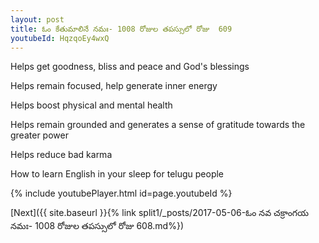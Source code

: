 ```yaml
---
layout: post
title: ఓం కేతుమాలినే నమః- 1008 రోజుల తపస్సులో రోజు  609
youtubeId: HqzqoEy4wxQ
---
```

 
 
Helps get goodness, bliss and peace and God's blessings
 
Helps remain focused, help generate inner energy 
 
Helps boost physical and mental health 
 
Helps remain grounded and generates a sense of gratitude towards the greater power 
 
Helps reduce bad karma
 
How to learn English in your sleep for telugu people
 
 
 
 


{% include youtubePlayer.html id=page.youtubeId %}
 
[Next]({{ site.baseurl }}{% link split1/_posts/2017-05-06-ఓం నవ చక్రాంగయ నమః- 1008 రోజుల తపస్సులో రోజు  608.md%})
 
